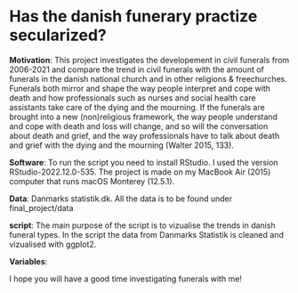 # Has the danish funerary practize secularized?

**Motivation**: This project investigates the developement in civil funerals from 2006-2021 and compare the trend in civil funerals with the amount of funerals in the danish national church and in other religions & freechurches. Funerals both mirror and shape the way people interpret and cope with death and how professionals such as nurses and social health care assistants take care of the dying and the mourning. If the funerals are brought into a new (non)religious framework, the way people understand and cope with death and loss will change, and so will the conversation about death and grief, and the way professionals have to talk about death and grief with the dying and the mourning (Walter 2015, 133).

**Software**: To run the script you need to install RStudio. I used the version RStudio-2022.12.0-535. 
The project is made on my MacBook Air (2015) computer that runs macOS Monterey (12.5.1).

**Data**: Danmarks statistik.dk. All the data is to be found under final_project/data

**script**: The main purpose of the script is to vizualise the trends in danish funeral types. In the script the data from Danmarks Statistik is cleaned and vizualised with ggplot2. 

**Variables**: 

I hope you will have a good time investigating funerals with me!
